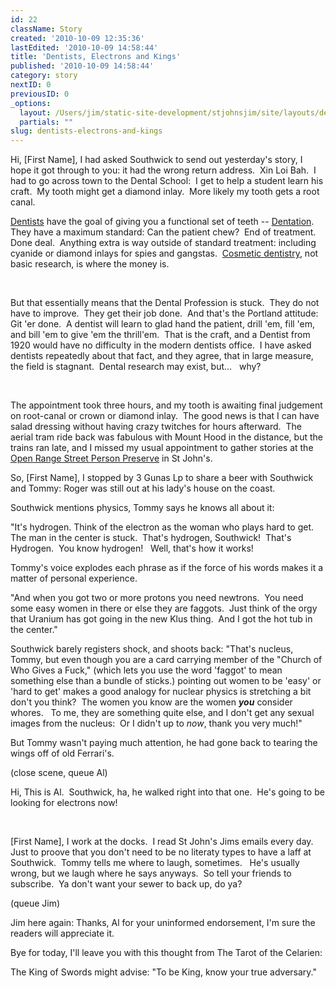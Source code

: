 ```yaml
---
id: 22
className: Story
created: '2010-10-09 12:35:36'
lastEdited: '2010-10-09 14:58:44'
title: 'Dentists, Electrons and Kings'
published: '2010-10-09 14:58:44'
category: story
nextID: 0
previousID: 0
_options:
  layout: /Users/jim/static-site-development/stjohnsjim/site/layouts/default.static.ttml
  partials: ""
slug: dentists-electrons-and-kings
---
```

<p><span >Hi, [First Name],&nbsp;I had asked Southwick to send out yesterday's story, I hope it got through to you: it had the wrong return address.&nbsp; Xin Loi Bah.&nbsp; I had to go across town to the Dental School:&nbsp; I get to help a student learn his craft.&nbsp; My tooth might get a diamond inlay.&nbsp; More likely my tooth gets a root canal.<br />
</span></p>
<p ><span ><a target="_blank" href="http://answers.yahoo.com/question/index?qid=20080404202107AAVc8mi">Dentists</a> have the goal of giving you a functional set of teeth -- <a target="_blank" href="http://www.ada.org/policiespositions.aspx">Dentation</a>.&nbsp; They have a maximum standard: Can the patient chew?&nbsp; End of treatment.&nbsp; Done deal.&nbsp; Anything extra is way outside of standard treatment: including cyanide or diamond inlays for spies and gangstas. &nbsp;<a target="_blank" href="http://www.replicaing.com/teeth-inlaid-diamond-you-have-enough-fashion">Cosmetic dentistry</a>, not basic research, is where the money is.</span></p>
<p ><span >&nbsp;</span></p>
<p ><span >But that essentially means that the Dental Profession is stuck.&nbsp; They do not have to improve.&nbsp; They get their job done.&nbsp; And that's the Portland attitude: Git 'er done.&nbsp; A dentist will learn to glad hand the patient, drill 'em, fill 'em, and bill 'em to give 'em the thrill'em.&nbsp; That is the craft, and a Dentist from 1920 would have no difficulty in the modern dentists office.&nbsp; I have asked dentists repeatedly about that fact, and they agree, that in large measure, the field is stagnant.&nbsp; Dental research may exist, but... &nbsp; why?</span></p>
<p ><span >&nbsp;</span></p>
<p ><span >The appointment took three hours, and my tooth is awaiting final judgement on root-canal or crown or diamond inlay.&nbsp;&nbsp;The good news is that I can have salad dressing without having crazy twitches for hours afterward. &nbsp;The aerial tram ride back was fabulous with Mount Hood in the distance, but the trains ran late, and I missed my usual appointment to gather stories at the <a target="_blank" href="http://www.google.com/maps/ms?ie=UTF8&amp;hl=en&amp;msa=0&amp;msid=114144299215869109392.00049235069b2ceba6d18&amp;ll=45.593201,-122.755716&amp;spn=0.007162,0.014205&amp;t=h&amp;z=16">Open Range Street Person Preserve</a> in St John's.</span></p>

<p >So, [First Name], I stopped by 3 Gunas Lp to share a beer with Southwick and Tommy: Roger was still out at his lady's house on the coast. &nbsp;</p>

<p >Southwick mentions physics, Tommy says he knows all about it:&nbsp;</p>
<p >&quot;It's hydrogen. Think of the electron as the woman who plays hard to get.&nbsp; The man in the center is stuck.&nbsp; That's hydrogen, Southwick!&nbsp; That's Hydrogen.&nbsp; You know hydrogen! &nbsp; Well, that's how it works!&nbsp;</p>

<p >Tommy's voice explodes each phrase as if the force of his words makes it a matter of personal experience.</p>
<p >&quot;And when you got two or more protons you need newtrons. &nbsp;You need some easy women in there or else they are faggots.&nbsp; Just think of the orgy that Uranium has got going in the new Klus thing. &nbsp;And I got the hot tub in the center.&quot;</p>

<p >Southwick barely registers shock, and shoots back: &quot;That's nucleus, Tommy, but even though you are a card carrying member of the &quot;Church of Who Gives a Fuck,&quot; (which lets you use the word 'faggot' to mean something else than a bundle of sticks.) pointing out women to be 'easy' or 'hard to get' makes a good analogy for nuclear physics is stretching a bit don't you think? &nbsp;The women you know are the women <em><strong>you</strong></em> consider whores. &nbsp; To me, they are something quite else, and I don't get any sexual images from the nucleus:&nbsp; Or I didn't up to <span ><i>now</i></span>, thank you very much!&quot;</p>

<p >But Tommy wasn't paying much attention, he had gone back to tearing the wings off of old Ferrari's.&nbsp;</p>

<p >(close scene, queue Al)</p>
<p ><span >Hi, This is Al.&nbsp; Southwick, ha, he walked right into that one.&nbsp; He's going to be looking for electrons now!</span></p>
<p ><span >&nbsp;</span></p>
<p ><span >[First Name], I work at the docks.&nbsp; I read St John's Jims emails every day.&nbsp; Just to proove that you don't need to be no literaty types to have a laff at Southwick.&nbsp; Tommy tells me where to laugh, sometimes. &nbsp; He's usually wrong, but we laugh where he says anyways.&nbsp; So tell your friends to subscribe.&nbsp; Ya don't want your sewer to back up, do ya?</span></p>

<p >(queue Jim)</p>
<p >Jim here again: Thanks, Al for your uninformed endorsement, I'm sure the readers will appreciate it.</p>

<p >Bye for today, I'll leave you with this thought from The Tarot of the Celarien:</p>
<p >The King of Swords might advise: &quot;To be King, know your true adversary.&quot;</p>